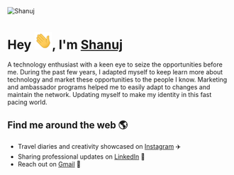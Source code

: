 ![Shanuj](https://user-images.githubusercontent.com/57055998/119600827-7a3f1300-be05-11eb-8451-293ce7fb36ff.png)

# Hey <img src="https://github.com/shahanadvs/shahanadvs/blob/master/wave.gif" width="40px">, I'm [Shanuj](https://github.com/mohammedshanuj) 
<p>A technology enthusiast with a keen eye to seize the opportunities before me. During the past few years, I adapted myself to keep learn more about technology and market these opportunities to the people I know. Marketing and ambassador programs helped me to easily adapt to changes and maintain the network. Updating myself to make my identity in this fast pacing world.</p>

## Find me around the web 🌎

- Travel diaries and creativity showcased on <a href="https://www.instagram.com/shanuj_kv">Instagram</a> ✈️
- Sharing professional updates on <a href="https://www.linkedin.com/in/mohammedshanuj/">LinkedIn</a> 💼
- Reach out on  <a href="mailto:sanusanukv8@gmail.com">Gmail</a> 📮
